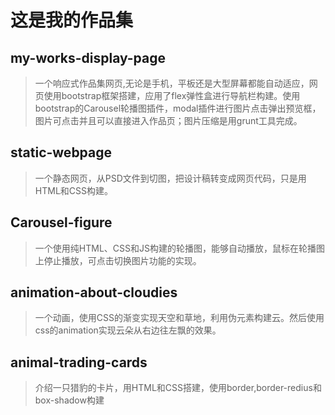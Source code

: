 # 这是我的作品集

## my-works-display-page

> 一个响应式作品集网页,无论是手机，平板还是大型屏幕都能自动适应，网页使用bootstrap框架搭建，应用了flex弹性盒进行导航栏构建。使用bootstrap的Carousel轮播图插件，modal插件进行图片点击弹出预览框，图片可点击并且可以直接进入作品页；图片压缩是用grunt工具完成。

## static-webpage

> 一个静态网页，从PSD文件到切图，把设计稿转变成网页代码，只是用HTML和CSS构建。

## Carousel-figure

> 一个使用纯HTML、CSS和JS构建的轮播图，能够自动播放，鼠标在轮播图上停止播放，可点击切换图片功能的实现。

## animation-about-cloudies

> 一个动画，使用CSS的渐变实现天空和草地，利用伪元素构建云。然后使用css的animation实现云朵从右边往左飘的效果。

## animal-trading-cards

> 介绍一只猎豹的卡片，用HTML和CSS搭建，使用border,border-redius和box-shadow构建
